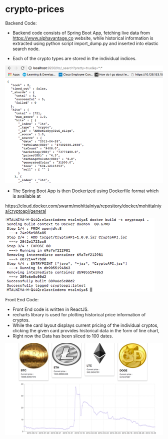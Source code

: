 # crypto-prices
Backend Code:
* Backend code consists of Spring Boot App, fetching live data from https://www.alphavantage.co website, while historical information is extracted using python script import_dump.py and inserted into elastic search node.

* Each of the crypto types are stored in the individual indices.


![alt text](https://github.com/SuperMohit/crypto-prices/blob/master/elastic.png)

* The Spring Boot App is then Dockerized using Dockerfile format which is available at

https://cloud.docker.com/swarm/mohittalniya/repository/docker/mohittalniya/cryptoapi/general


![alt text](https://github.com/SuperMohit/crypto-prices/blob/master/building.png)



Front End Code:

* Front End code is written in ReactJS.
* recharts library is used for plotting historical price information of cryptos.
* While the card layout displays current pricing of the individual cryptos, clicking the given card provides historical data in the form of line chart,
* Right now the Data has been sliced to 100 dates.

![alt text](https://github.com/SuperMohit/crypto-prices/blob/master/UI.png)

